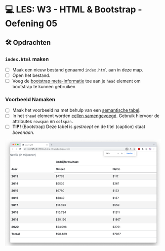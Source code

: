 # 💻 LES: W3 - HTML & Bootstrap - Oefening 05

## 🛠️ Opdrachten

### `index.html` maken

 - [ ] Maak een nieuw bestand genaamd `index.html` aan in deze map.
 - [ ] Open het bestand.
 - [ ] Voeg de [bootstrap meta-informatie](/README.md) toe aan je `head` element om bootstrap te kunnen gebruiken.

### Voorbeeld Namaken

- [ ] Maak het voorbeeld na met behulp van een [semantische tabel](https://apwt.gitbook.io/g_webtechnologie/html/html-tabellen).
- [ ] In het `thead` element worden [cellen samengevoegd](https://apwt.gitbook.io/g_webtechnologie/html/html-tabellen). Gebruik hiervoor de attributes `rowspan` en `colspan`.
- [ ] **TIP!** (Bootstrap) Deze tabel is *gestreept* en de titel (caption) staat *bovenaan*.

![Alt text](image.png)